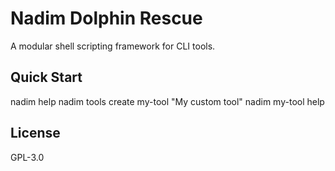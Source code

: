 # Nadim Dolphin Rescue
A modular shell scripting framework for CLI tools.
## Quick Start
nadim help
nadim tools create my-tool "My custom tool"
nadim my-tool help
## License
GPL-3.0
